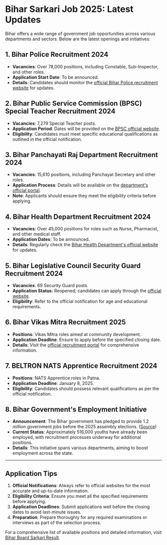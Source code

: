 # Bihar Sarkari Job 2025: Latest Updates

Bihar offers a wide range of government job opportunities across various departments and sectors. Below are the latest openings and initiatives:

## 1. Bihar Police Recruitment 2024
- **Vacancies**: Over 78,000 positions, including Constable, Sub-Inspector, and other roles.
- **Application Start Date**: To be announced.
- **Details**: Candidates should monitor the [official Bihar Police recruitment website](https://biharboardsarkariresult.com) for updates.

## 2. Bihar Public Service Commission (BPSC) Special Teacher Recruitment 2024
- **Vacancies**: 7,279 Special Teacher posts.
- **Application Period**: Dates will be provided on the [BPSC official website](https://biharboardsarkariresult.com).
- **Eligibility**: Candidates must meet specific educational qualifications as outlined in the official notification.

## 3. Bihar Panchayati Raj Department Recruitment 2024
- **Vacancies**: 15,610 positions, including Panchayat Secretary and other roles.
- **Application Process**: Details will be available on the [department's official portal](https://biharboardsarkariresult.com).
- **Note**: Applicants should ensure they meet the eligibility criteria before applying.

## 4. Bihar Health Department Recruitment 2024
- **Vacancies**: Over 45,000 positions for roles such as Nurse, Pharmacist, and other medical staff.
- **Application Dates**: To be announced.
- **Details**: Regularly check the [Bihar Health Department's official website](https://biharboardsarkariresult.com) for updates.

## 5. Bihar Legislative Council Security Guard Recruitment 2024
- **Vacancies**: 69 Security Guard posts.
- **Application Status**: Reopened; candidates can apply through the [official website](https://biharboardsarkariresult.com).
- **Eligibility**: Refer to the official notification for age and educational requirements.

## 6. Bihar Vikas Mitra Recruitment 2025
- **Positions**: Vikas Mitra roles aimed at community development.
- **Application Deadline**: Ensure to apply before the specified closing date.
- **Details**: Visit the [official recruitment portal](https://biharboardsarkariresult.com) for comprehensive information.

## 7. BELTRON NATS Apprentice Recruitment 2024
- **Positions**: NATS Apprentice roles in Patna.
- **Application Deadline**: January 8, 2025.
- **Eligibility**: Candidates should possess relevant qualifications as per the official notification.

## 8. Bihar Government's Employment Initiative
- **Announcement**: The Bihar government has pledged to provide 1.2 million government jobs before the 2025 assembly elections. ([Source](https://biharboardsarkariresult.com))
- **Current Status**: Approximately 516,000 youths have already been employed, with recruitment processes underway for additional positions.
- **Details**: This initiative spans various departments, aiming to boost employment across the state.

---

## Application Tips
1. **Official Notifications**: Always refer to official websites for the most accurate and up-to-date information.
2. **Eligibility Criteria**: Ensure you meet all the specified requirements before applying.
3. **Application Deadlines**: Submit applications well before the closing dates to avoid last-minute issues.
4. **Preparation**: Prepare thoroughly for any required examinations or interviews as part of the selection process.

For a comprehensive list of available positions and detailed information, visit [Bihar Board Sarkari Result](https://biharboardsarkariresult.com).
